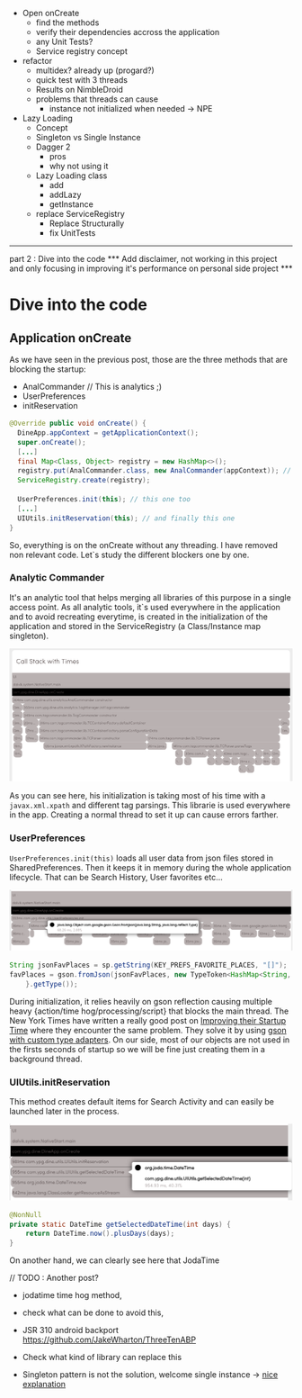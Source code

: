 - Open onCreate
  - find the methods
  - verify their dependencies accross the application
  - any Unit Tests?
  - Service registry concept
- refactor
  - multidex? already up (progard?)
  - quick test with 3 threads
  - Results on NimbleDroid
  - problems that threads can cause
    - instance not initialized when needed -> NPE
- Lazy Loading
  - Concept
  - Singleton vs Single Instance
  - Dagger 2
    - pros
    - why not using it
  - Lazy Loading class
    - add
    - addLazy
    - getInstance
  - replace ServiceRegistry
    - Replace Structurally
    - fix UnitTests

_________________________________________________
part 2 : Dive into the code
*** Add disclaimer, not working in this project and only focusing in improving it's performance on personal side project ***

# Dive into the code
## Application onCreate
As we have seen in the previous post, those are the three methods that are blocking the startup:
- AnalCommander // This is analytics ;)
- UserPreferences
- initReservation


```java
@Override public void onCreate() {
  DineApp.appContext = getApplicationContext();
  super.onCreate();
  [...]
  final Map<Class, Object> registry = new HashMap<>();
  registry.put(AnalCommander.class, new AnalCommander(appContext)); // this one is blocking
  ServiceRegistry.create(registry);

  UserPreferences.init(this); // this one too
  [...]
  UIUtils.initReservation(this); // and finally this one
}
```

So, everything is on the onCreate without any threading. I have removed non relevant code. Let`s study the different blockers one by one.

### Analytic Commander
It's an analytic tool that helps merging all libraries of this purpose in a single access point. As all analytic tools, it`s used everywhere in the application and to avoid recreating everytime, is created in the initialization of the application and stored in the ServiceRegistry (a Class/Instance map singleton).

[![Analytic Commander][callstack_oncreate_analcommander]][callstack_oncreate_link]

As you can see here, his initialization is taking most of his time with a `javax.xml.xpath` and different tag parsings. This librarie is used everywhere in the app. Creating a normal thread to set it up can cause errors farther.

### UserPreferences
`UserPreferences.init(this)` loads all user data from json files stored in SharedPreferences. Then it keeps it in memory during the whole application lifecycle. That can be Search History, User favorites etc...

[![User Preferences][callstack_oncreate_userpreference]][callstack_oncreate_link]

```java
String jsonFavPlaces = sp.getString(KEY_PREFS_FAVORITE_PLACES, "[]");
favPlaces = gson.fromJson(jsonFavPlaces, new TypeToken<HashMap<String, DineMerchantPreference>>() {
    }.getType());
```
During initialization, it relies heavily on gson reflection causing multiple heavy {action/time hog/processing/script} that blocks the main thread. The New York Times have written a really good post on [Improving their Startup Time][newyorktimes_improvingstartuptime] where they encounter the same problem. They solve it by using [gson with custom type adapters][gson_custom_types]. On our side, most of our objects are not used in the firsts seconds of startup so we will be fine just creating them in a background thread.

### UIUtils.initReservation
This method creates default items for Search Activity and can easily be launched later in the process.


![UIUtils initReservation][callstack_oncreate_uiutils_joda]

```java
@NonNull
private static DateTime getSelectedDateTime(int days) {
    return DateTime.now().plusDays(days);
}
```
On another hand, we can clearly see here that JodaTime

// TODO : Another post?
- jodatime time hog method,
- check what can be done to avoid this,
- JSR 310 android backport https://github.com/JakeWharton/ThreeTenABP
- Check what kind of library can replace this















- Singleton pattern is not the solution, welcome single instance
-> [nice explanation](http://programmers.stackexchange.com/a/40610/212413)





[comment]: <> (IMAGES)
[callstack_oncreate_analcommander]: images/callstack_onCreate_analcommander.png
[callstack_oncreate_userpreference]: images/callstack_onCreate_userPreferences.png
[callstack_oncreate_uiutils_joda]: images/callstack_onCreate_UIUtils_initReservation.png

[comment]: <> (LINKS)
[callstack_oncreate_link]: https://nimbledroid.com/play/com.ypg.dine?p=323DVxanEq1ssS#com.ypg.dine.DineApp.onCreate
[newyorktimes_improvingstartuptime]: http://open.blogs.nytimes.com/2016/02/11/improving-startup-time-in-the-nytimes-android-app/?_r=0
[gson_custom_types]: https://google-gson.googlecode.com/svn/trunk/gson/docs/javadocs/com/google/gson/TypeAdapter.html

